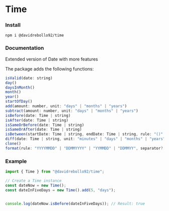 # Time

### Install

```
npm i @davidrebollo92/time
```

### Documentation

Extended version of Date with more features

The package adds the following functions:

```js
isValid(date: string)
day()
daysInMonth()
month()
year()
startOfDay()
add(amount: number, unit: "days" | "months" | "years")
subtract(amount: number, unit: "days" | "months" | "years")
isBefore(date: Time | string)
isAfter(date: Time | string)
isSameOrBefore(date: Time | string)
isSameOrAfter(date: Time | string)
isBetween(startDate: Time | string, endDate: Time | string, rule: "()" | "(]" | "[)" | "[]")
diff(date: Time | string, unit: "minutes" | "days" | "months" | "years")
clone()
format(rule: "YYYYMMDD" | "DDMMYYYY" | "YYMMDD" | "DDMMYY", separator?: "" | "-" | "/")
```

### Example

```js
import { Time } from "@davidrebollo92/time";

// Create a Time instance
const dateNow = new Time();
const dateInFiveDays = new Time().add(5, "days");


console.log(dateNow.isBefore(dateInFiveDays)); // Result: true
```

